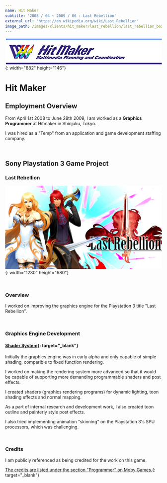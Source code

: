 ```yaml
---
name: Hit Maker
subtitle: '2008 / 04 ~ 2009 / 06 : Last Rebellion'
external_url: 'https://en.wikipedia.org/wiki/Last_Rebellion'
image_path: /images/clients/hit_maker/last_rebellion/last_rebellion_box_art_.jpg
---
```


![](/uploads/hitmaker-logo-large.jpg){: width="882" height="146"}

# Hit Maker

## Employment Overview

From April 1st 2008 to June 28th 2009, I am worked as a **Graphics Programmer** at Hitmaker in Shinjuku, Tokyo.

I was hired as a "Temp" from an application and game development staffing company.

&nbsp;

## Sony Playstation 3 Game Project

### Last Rebellion

![](/images/clients/hit_maker/last_rebellion/last_rebellion_chara_logo_wide.jpg){: width="1280" height="680"}

&nbsp;

### Overview

I worked on improving the graphics engine for the Playstation 3 title "Last Rebellion".

&nbsp;

### Graphics Engine Development

#### [Shader System](https://www.studiolibrary.com/){: target="_blank"}

Initially the graphics engine was in early alpha and only capable of simple shading, comparible to fixed function rendering.

I worked on making the rendering system more advanced so that it would be capable of supporting more demanding programmable shaders and post effects.

I created shaders (graphics rendering programs) for dynamic lighting, toon shading effects and normal mapping.

As a part of internal research and development work, I also created toon outline and painterly style post effects.

I also tried implementing animation "skinning" on the Playstation 3's SPU processors, which was challenging.

&nbsp;

### Credits

I am publicly referenced as being credited for the work on this game.

[The credits are listed under the section "Programmer" on Moby Games.](https://www.mobygames.com/game/last-rebellion){: target="_blank"}

&nbsp;